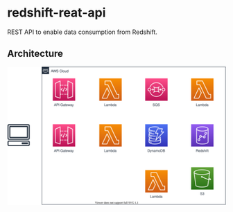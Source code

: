 # redshift-reat-api

REST API to enable data consumption from Redshift.

## Architecture

![architecture](img/architecture.drawio.svg)
